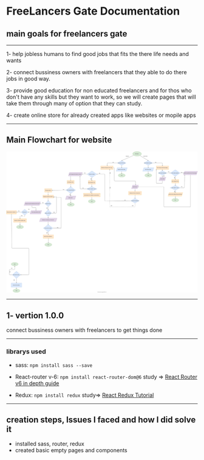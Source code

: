 FreeLancers Gate Documentation
=================

## main goals for freelancers gate
---------------

1- help jobless humans to find good jobs that fits the there life needs and wants

2- connect bussiness owners with freelancers that they able to do there jobs in good way.

3- provide good education for non educated freelancers and for thos who don't have any skills but they want to work, so we will create pages that will take them through many of option that they can study.

4- create online store for already created apps like websites or mopile apps

-------

Main Flowchart for website
-------
![main](./WebsiteFlowChart/generalSiteFlowChartDesigin.dio.svg)

-------
## 1- vertion 1.0.0

connect bussiness owners with freelancers to get things done

-------




### librarys used
 * sass: `npm install sass --save`
 
 * React-router v-6: `npm install react-router-dom@6` study =>  [React Router v6 in depth guide](https://www.youtube.com/watch?v=0cSVuySEB0A)

 * Redux: `npm install redux` study=> [React Redux Tutorial](https://www.youtube.com/watch?v=CVpUuw9XSjY)
----

## creation steps, Issues I faced and how I did solve it
 
 - installed sass, router, redux
 - created basic empty pages and components













